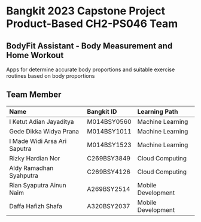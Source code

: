 
# Bangkit 2023 Capstone Project Product-Based CH2-PS046 Team




## BodyFit Assistant - Body Measurement and Home Workout
Apps for determine accurate body proportions and suitable exercise routines based on body proportions



## Team Member



| Name | Bangkit ID     | Learning Path                |
| :-------- | :------- | :------------------------- |
| I Ketut Adian Jayaditya | M014BSY0560 | Machine Learning |
| Gede Dikka Widya Prana | M014BSY1011 | Machine Learning |
| I Made Widi Arsa Ari Saputra | M014BSY1523 | Machine Learning |
| Rizky  Hardian Nor | C269BSY3849 | Cloud Computing |
| Aldy Ramadhan Syahputra | C269BSY4126 | Cloud Computing |
| Rian Syaputra Ainun Naim | A269BSY2514 | Mobile Development |
| Daffa Hafizh Shafa | A320BSY2037 | Mobile Development |



